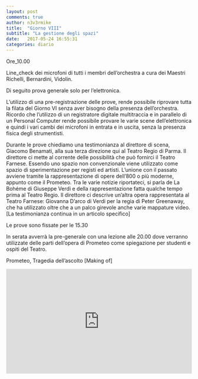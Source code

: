 ```yaml
---
layout: post
comments: true
author: n3v3rmike
title:  "Giorno VIII"
subtitle: "La gestione degli spazi"
date:   2017-05-24 16:55:31
categories: diario
---
```


Ore_10.00

Line_check dei microfoni di tutti i membri dell’orchestra a cura dei Maestri Richelli, Bernardini, Vidolin.

Di seguito prova generale solo per l’elettronica.

L’utilizzo di una pre-registrazione delle prove, rende possibile riprovare tutta la filata del Giorno VI senza aver bisogno della presenza dell’orchestra. Ricordo che l’utilizzo di un registratore digitale multitraccia e in parallelo di un Personal Computer rende possibile provare le varie scene dell’elettronica e quindi i vari cambi dei microfoni in entrata e in uscita, senza la presenza fisica degli strumentisti.

Durante le prove chiediamo una testimonianza al direttore di scena, Giacomo Benamati, alla sua terza direzione qui al Teatro Regio di Parma.
Il direttore ci mette al corrente delle possibilità che può fornirci il Teatro Farnese. Essendo uno spazio non convenzionale viene utilizzato come spazio di sperimentazione per registi ed artisti. L’unione con il passato avviene tramite la rappresentazione di opere dell’800 o più moderne, appunto come il Prometeo.
Tra le varie notizie riportateci, si parla de La Bohéme di Giuseppe Verdi e della rappresentazione fatta qualche tempo prima al Teatro Regio.
Il direttore ci descrive un’altra opera rappresentata al Teatro Farnese: Giovanna D’arco di Verdi per la regia di Peter Greenaway, che ha utilizzato oltre che a un palco girevole anche varie mappature video.
[La testimonianza continua in un articolo specifico]


Le prove sono fissate per le 15.30

In serata avverrà la pre-generale con una lezione alle 20.00 dove verranno utilizzate delle parti dell’opera di Prometeo come spiegazione per studenti e ospiti del Teatro.

Prometeo, Tragedia dell’ascolto [Making of]

<div style="position:relative;height:0;padding-bottom:56.25%"><iframe src="https://www.youtube.com/embed/L4G_YbusmXc?ecver=2" width="640" height="360" frameborder="0" style="position:absolute;width:100%;height:100%;left:0" allowfullscreen></iframe></div>
